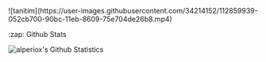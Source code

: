 <summary>
![tanitim](https://user-images.githubusercontent.com/34214152/112859939-052cb700-90bc-11eb-8609-75e704de26b8.mp4)
  
  
  
  <p>:zap: Github Stats </p>
<img align = "left" alt = "alperiox's Github Statistics" src = "https://my-project-five-mu.vercel.app/api?username=alperiox&show_icons=true&hide_border=true&theme=dracula" />






</summary>
